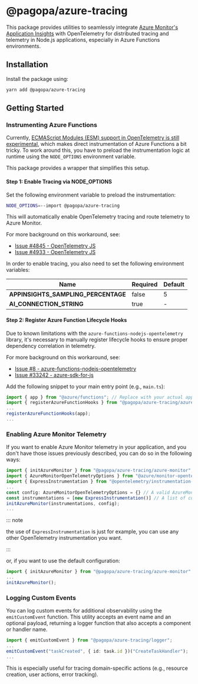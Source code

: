 # @pagopa/azure-tracing

This package provides utilities to seamlessly integrate [Azure Monitor's Application Insights](https://learn.microsoft.com/en-us/azure/azure-monitor/app/app-insights-overview)
with OpenTelemetry for distributed tracing and telemetry in Node.js applications, especially in Azure Functions environments.

## Installation

Install the package using:

```bash
yarn add @pagopa/azure-tracing
```

## Getting Started

### Instrumenting Azure Functions

Currently, [ECMAScript Modules (ESM) support in OpenTelemetry is still experimental](https://github.com/open-telemetry/opentelemetry-js/blob/966ac176af249d86de6cb10feac2306062846768/doc/esm-support.md),
which makes direct instrumentation of Azure Functions a bit tricky.
To work around this, you have to preload the instrumentation logic at runtime using the `NODE_OPTIONS` environment variable.

This package provides a wrapper that simplifies this setup.

#### Step 1: Enable Tracing via NODE_OPTIONS

Set the following environment variable to preload the instrumentation:

```bash
NODE_OPTIONS=--import @pagopa/azure-tracing
```

This will automatically enable OpenTelemetry tracing and route telemetry to Azure Monitor.

For more background on this workaround, see:

- [Issue #4845 - OpenTelemetry JS](https://github.com/open-telemetry/opentelemetry-js/issues/4845#issuecomment-2253556217)
- [Issue #4933 - OpenTelemetry JS](https://github.com/open-telemetry/opentelemetry-js/issues/4933)

In order to enable tracing, you also need to set the following environment variables:

| **Name**                            | **Required** | **Default** |
| ----------------------------------- | ------------ | ----------- |
| **APPINSIGHTS_SAMPLING_PERCENTAGE** | false        | 5           |
| **AI_CONNECTION_STRING**            | true         | -           |

#### Step 2: Register Azure Function Lifecycle Hooks

Due to known limitations with the `azure-functions-nodejs-opentelemetry` library,
it's necessary to manually register lifecycle hooks to ensure proper dependency correlation in telemetry.

For more background on this workaround, see:

- [Issue #8 - azure-functions-nodejs-opentelemetry](https://github.com/Azure/azure-functions-nodejs-opentelemetry/issues/8)
- [Issue #33242 - azure-sdk-for-js](https://github.com/Azure/azure-sdk-for-js/issues/33242)

Add the following snippet to your main entry point (e.g., `main.ts`):

```ts
import { app } from "@azure/functions"; // Replace with your actual app import
import { registerAzureFunctionHooks } from "@pagopa/azure-tracing/azure-functions";
...
registerAzureFunctionHooks(app);
...
```

### Enabling Azure Monitor Telemetry

If you want to enable Azure Monitor telemetry in your application, and you don't have those issues previously described, you can do so in the following ways:

```ts
import { initAzureMonitor } from "@pagopa/azure-tracing/azure-monitor";
import { AzureMonitorOpenTelemetryOptions } from "@azure/monitor-opentelemetry";
import { ExpressInstrumentation } from "@opentelemetry/instrumentation-express";
...
const config: AzureMonitorOpenTelemetryOptions = {} // A valid AzureMonitorOpenTelemetryOptions object
const instrumentations = [new ExpressInstrumentation()] // A list of custom OpenTelemetry instrumentations
initAzureMonitor(instrumentations, config);
...
```

::: note

the use of `ExpressInstrumentation` is just for example, you can use any other OpenTelemetry instrumentation you want.

:::

or, if you want to use the default configuration:

```ts
import { initAzureMonitor } from "@pagopa/azure-tracing/azure-monitor";
...
initAzureMonitor();
```

### Logging Custom Events

You can log custom events for additional observability using the `emitCustomEvent` function.
This utility accepts an event name and an optional payload, returning a logger function that also accepts a component or handler name.

```ts
import { emitCustomEvent } from "@pagopa/azure-tracing/logger";
...
emitCustomEvent("taskCreated", { id: task.id })("CreateTaskHandler");
...
```

This is especially useful for tracing domain-specific actions (e.g., resource creation, user actions, error tracking).
